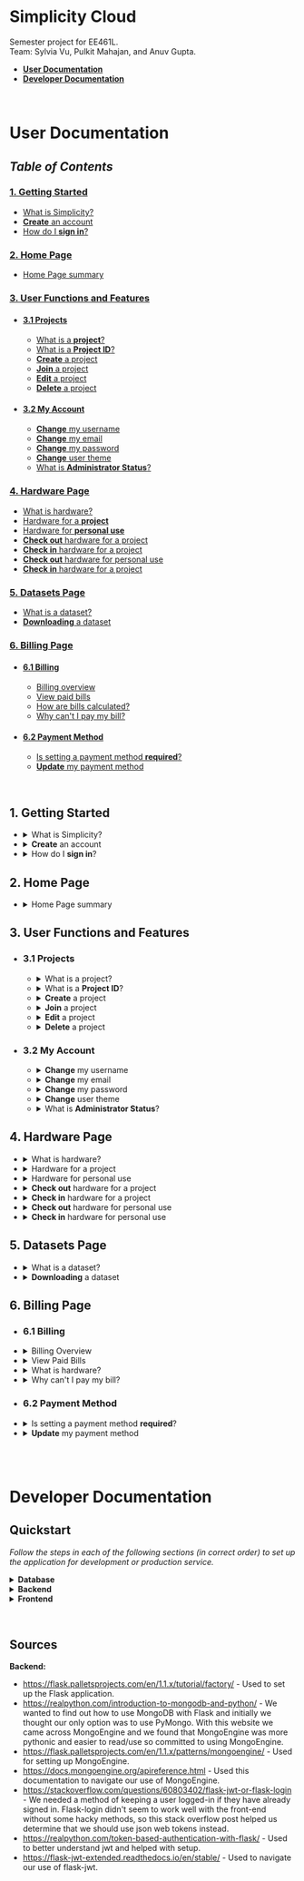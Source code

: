 # Simplicity Cloud

Semester project for EE461L.  
Team: Sylvia Vu, Pulkit Mahajan, and Anuv Gupta.
&nbsp;
&nbsp;
&nbsp;

-   **[User Documentation](#docs-user)**
-   **[Developer Documentation](#docs-dev)**

&nbsp;

# <a name="docs-user"></a>User Documentation

## _Table of Contents_

### [1. Getting Started](#1-getting-started)

-   [What is Simplicity?](#what-is-simplicity?)
-   [**Create** an account](#create-an-account)
-   [How do I **sign in**?](#how-do-i-sign-in?)

### [2. Home Page](#2-home-page)
-   [Home Page summary](#home-summary)

### [3. User Functions and Features](#3-user-functions-and-features)

-   #### [3.1 Projects](#3.1-projects)
    -   [What is a **project**?](#what-is-a-project?)
    -   [What is a **Project ID**?](#what-is-project-id)
    -   [**Create** a project](#create-a-project)
    -   [**Join** a project](#join-a-project)
    -   [**Edit** a project](#edit-a-project)
    -   [**Delete** a project](#delete-a-project)
-   #### [3.2 My Account](#3.2-my-account)
    -   [**Change** my username](#change-my-username)
    -   [**Change** my email](#change-my-email)
    -   [**Change** my password](#change-my-password)
    -   [**Change** user theme](#change-user-theme)
    -   [What is **Administrator Status**?](#what-is-admin-status)

### [4. Hardware Page](#4-hardware-page)

-   [What is hardware?](#what-is-hardware?)
-   [Hardware for a **project**](#hardware-for-a-project)
-   [Hardware for **personal use**](#hardware-for-personal-use)
-   [**Check out** hardware for a project](#check-out-project)
-   [**Check in** hardware for a project](#check-in-project)
-   [**Check out** hardware for personal use](#check-out-personal)
-   [**Check in** hardware for a project](#check-in-personal)

### [5. Datasets Page](#5-datasets-page)

-   [What is a dataset?](#what-is-a-dataset?)
-   [**Downloading** a dataset](#downloading-a-dataset)

### [6. Billing Page](#6-billing-page)
-   #### [6.1 Billing](#6.1-billing)
    -   [Billing overview](#billing-overview)
    -   [View paid bills](#view-paid-bills)
    -   [How are bills calculated?](#how-bills-calculated)
    -   [Why can't I pay my bill?](#cant-pay-bill)
-   #### [6.2 Payment Method](#6.2-payment)
    -   [Is setting a payment method **required**?](#payment-required)
    -   [**Update** my payment method](#update-payment)


&nbsp;  
<a name=""></a>

## <a name="1-getting-started"></a>1. Getting Started

-   <details>
      <summary>What is Simplicity?<a name="what-is-simplicity?"></summary>
      <p>Hello, and welcome to Simplicity! 😄 Simplicity is a Haas (Hardware-as-a-service) website where users can use the site's resources to work on collaborative projects with others, or even on personal projects. Creating an account is quick, easy, and FREE! Create yours today! 🥳</p>
    </details>

-   <details>
    <summary><a name="create-an-account"></a><b>Create</b> an account</summary>
    <p>Good news, creating an account is simple! Click <a href="https://simplicitycloud.ml/">this link</a> to head to the Simplicity home page. Click 'Sign Up'; you'll be redirected to the registration page. Fill out the fields listed on the screen. Once you do that, you're ready to work with Simplicity! 😎</p>
    </details>

-   <details>
    <summary><a name="how-do-i-sign-in?"></a>How do I <b>sign in</b>?</summary>
    <p>If you've just created an account, you should be redirected to your user portal. Similarly, if you have signed in previously and are re-visiting the website without having signed out, you will be redirected to your user portal when you try to reach the home page. Alternatively, click <a href="https://simplicitycloud.ml/">this link</a> to head to the Simplicity home page. Click 'Sign In'; you'll be redirected to the login page. Input the same credentials you signed up with. If your information is correct, you've successly signed in and you're ready to work!</p>
    </details>

## <a name="2-home-page"></a>2. Home Page
-   <details>
    <summary><a name="home-summary"></a>Home Page summary</summary>
    <p>Welcome home! 🥳 At a glance, you'll be able to see a summary of all of the working parts of your account. In the top layer, you can see how many projects you're involved in and how many units of hardware you have checked out for personal use. In the second layer, you can view your projects in greater detail; they're shown as cards with each project's name, description, and <a href="#what-is-project-id"><b>Project ID</b></a>. In the third layer, you can keep track of all things hardware! You can see your total checked-out quantities of hardware, as well as how much is being used for personal use and for projects.</p>
    </details>

## <a name="3-user-functions-and-features"></a>3. User Functions and Features

-   ### <a name="3.1-projects"></a>3.1 Projects

    -   <details>
        <summary><a name="what-is-a-project?"></a>What is a project?</summary>
        <p>A project is anything you could imagine! Use our hardware and data sets to bring any idea to life. 🤙 </p>
        </details>
        
    -   <details>
        <summary><a name="what-is-project-id"></a>What is a <b>Project ID</b>?</summary>
        <p>A Project ID is a string of characters (max 20 characters) that is unique to each project (yes, we make sure that no two projects have the same ID!). This ID is used to identify your project and also used by collaborators to join you on this project. Keep your project ID's a secret from non-collaborators to prevent uninvited guests from showing up to your project party! 🤫</p>
        </details>
        
    -   <details>
        <summary><a name="create-a-project"></a><b>Create</b> a project</summary>
        <p>To create a new project, refer to the navigation menu on the left side; click on 'Projects'. Then, click on 'NEW PROJECT'; you will then be presented with the project-creation form. Give your project a unique <a href="#what-is-project-id"><b>Project ID</b></a>, a name, a maybe a fun description! Click 'CREATE PROJECT' when you're satisfied with your input. Congratulations, you've just created a project! 😄</p>
        </details>
        
    -   <details>
        <summary><a name="join-a-project"></a><b>Join</b> a project</summary>
        <p>First, make sure that you know the specific <a href="#what-is-project-id"><b>Project ID</b></a> of the project (this is your key to getting in!). To join a project, refer to the navigation menu on the left side of the screen; click on 'Projects'. Then, click on 'JOIN PROJECT'. You will be presented with a form that asks for a Project ID. Input the ID of the project you are trying to join and click 'JOIN PROJECT'. If successful, a green 'Success!' message will flash under the text box. Happy collaborating! 🙌</p>
        </details>
        
    -   <details>
        <summary><a name="edit-a-project"></a><b>Edit</b> a project</summary>
        <p>Head over to the 'Projects' page and locate the project you are attempting to edit among the project cards shown on the screen. Once you've done that, click the three vertical dots in the top right-hand corner of the card. Click 'Edit'. You'll be presented with a form where you can edit the name and/or the description of the project. <i>Side note: You <b>cannot</b> change a project's ID. 🚫</i> </p>
        </details>
        
    -   <details>
        <summary><a name="delete-a-project"></a><b>Delete</b> a project</summary>
        <p>If you've completed a project or simply would like to get rid of one, no problem! Head over to the 'Projects' page and locate the project you would like to delete. Once you've done so, click the three vertical dots in the top right-hand corner of the project card. Click 'Delete'. A pop will appear and ask you to confirm or cancel your decision. <i>Side note: Once a project is deleted, its ID is free to be used by a newly-created project. 🔄</i></p>
        </details>

-   ### <a name="3.2-my-account"></a>3.2 My Account

    -   <details>
        <summary><a name="change-my-username"></a><b>Change</b> my username</summary>
        <p>Go to your 'Settings' page via the navigation bar on the left side of the page. In the text box to the right of 'Username', delete your old username and input a new one. Make sure to click 'UPDATE INFO' to save your changes. Welcome to the new you! ✨/p>
        </details>
        
    -   <details>
        <summary><a name="change-my-email"></a><b>Change</b> my email</summary>
        <p>Go to your 'Settings' page via the navigation bar on the left side of the page. In the text box to the right of 'Email', delete your old email address and input an updated one. Click 'UPDATE INFO' to save your changes. <i>We promise we won't fill your inbox with random emails! 🙂</i></p>
        </details>
        
    -   <details>
        <summary><a name="change-my-password"></a><b>Change</b> my password</summary>
        <p>Go to your 'Settings' page via the navigation bar on the left side of the page. In the text box to the right of 'Password', input a new password (and make it good!). Below this field, you'll be asked to input your current/old password for verification. Click 'UPDATE INFO' to save your changes.</p>
        </details>
        
    -   <details>
        <summary><a name="change-user-theme"></a><b>Change</b> user theme</summary>
        <p>If you ever get tired of the look of your website, here's a neat way to switch it up! Head over to your 'Settings' page via the navigation bar on the left side of the page. Click the long colorful rectangle to the right of 'Theme' and a color chart will appear. Use your cursor to click and drag around the color selection. Change the hue and saturation to your liking! 🌈 If you know the hex code to the color you'd like, feel free to input the code in the text box above 'Hex'. Or, if you can't decide on a color right away, we've got you covered with some presets at the bottom of the color chart pop-up. 😊</p>
        </details>
    
    -   <details>
        <summary><a name="what-is-admin-status"></a>What is <b>Administrator Status</b>?</summary>
        <p>This is a different account type that is used by system administrators for monitoring site usage and maintenance. Special permissions must be acquired in order for an account to possess Administrator Status. </p>
        </details>

## <a name="4-hardware-page"></a>4. Hardware Page

-   <details>
    <summary><a name="what-is-hardware?"></a>What is hardware?</summary>
    <p>Hardware sets are resources/tools that you can use to help you construct your projects. Our hardware is very versatile and can be made to do anything you imagine! ⚙️</p>
    </details>
    
-   <details>
    <summary><a name="hardware-for-a-project"></a>Hardware for a project</summary>
    <p>With Simplicity, users have the option to use hardware specifically for projects, or for personal use. Hardware that is checked out to a project can be accessed and used by all members of that project. Learn how to <a href="#check-out-project"><b>Check out</b></a> and <a href="#check-in-project"><b>Check in</b></a> hardware for a project.</p>
    </details>
    
-   <details>
    <summary><a name="hardware-for-personal-use"></a>Hardware for personal use</summary>
    <p>With Simplicity, users have the option to use hardware specifically for projects, or for personal use. Hardware that is checked out for personal can solely be accessed and used by the user. Learn how to <a href="#check-out-personal"><b>Check out</b></a> and <a href="#check-in-personal"><b>Check in</b></a> hardware for personal use. </p>
    </details>
    
-   <details>
    <summary><a name="check-out-project"></a><b>Check out</b> hardware for a project</summary>
    <p>To check out hardware for a project, head to the 'Projects' page. Locate the project you would like to check out hardware for, and click 'MANAGE' on that project's card. You'll be able to see what hardware, if any, has been checked out for that project already. Below this is the check out form. Select the hardware set you'd like to check out and input the check out quantity under 'Requested Quantity'. The total quantity available for checkout can be seen under 'Total Availability'. The price per unit of a hardware set is shown as well under 'Projected Pricing and Cost' in the left text box. The right text box will automatically be updated with the calculated cost according to the requested quantity. Click 'CHECK OUT' to officially check out your hardware.</p>
    </details>
    
-   <details>
    <summary><a name="check-in-project"></a><b>Check in</b> hardware for a project</summary>
    <p>To check in hardware for a project, head to the 'Projects' page. Locate the project you would like to check out hardware for, and click 'MANAGE' on that project's card. You'll be able to see what hardware, if any, has been checked out for that project already. Below this is the check in form. Select the hardware set you'd like to check in and input the check in quantity under 'Requested Quantity'. Click 'CHECK IN' to officially check in hardware. After doing so, a bill for each project member will automatically be calculated and can be viewed on the <a href="#6-billing-page">6. Billing Page.</a></p>
    </details>
    
-   <details>
    <summary><a name="check-out-personal"></a><b>Check out</b> hardware for personal use</summary>
    <p>To check out hardware for personal use, head to the 'Hardware' page. According to the cards shown at the top of the page, you'll be able to see how many units of each hardware set you have currently checked out. Below these cards is the check out form. Select the hardware set you'd like to check out and input the check out quantity under 'Requested Quantity'. The total quantity available for checkout can be seen under 'Total Availability'. The price per unit of a hardware set is shown as well under 'Projected Pricing and Cost' in the left text box. The right text box will automatically be updated with the calculated cost according to the requested quantity. Click 'CHECK OUT' to officially check out your hardware.</p>
    </details>
    
-   <details>
    <summary><a name="check-in-personal"></a><b>Check in</b> hardware for personal use</summary>
    <p>To check in hardware for personal use, head to the 'Hardware' page. According to the cards shown at the top of the page, you'll be able to see how many units of each hardware set you have currently checked out. Below these cards is the check in form. Select the hardware set you'd like to check in and input the check in quantity under 'Requested Quantity'. Click 'CHECK IN' to officially check in your hardware. After doing so, a bill for your used hardware will automatically be calculated and can be viewed on the <a href="#6-billing-page">6. Billing Page.</a></p>
    </details>

## <a name="5-hardware-page"></a>5. Datasets Page

-   <details>
    <summary><a name="what-is-a-dataset?"></a>What is a dataset?</summary>
    <p>Datasets are useful documents of information that may be helpful to projects and hardware use.</p>
    </details>
    
-   <details>
    <summary><a name="downloading-a-dataset"></a><b>Downloading</b> a dataset</summary>
    <p>To download a dataset, go to the 'Datasets' page via the navigation bar on the left side of the screen. On the right of each dataset, click 'DOWNLOAD ZIP'. This file is then directly downloaded to your device and can be found in your computer files.</p>
    </details>
    
## <a name="6-billing-page"></a>6. Billing Page

-   ### <a name="6.1-billing"></a>6.1 Billing
-   <details>
    <summary><a name="billing-overview"></a>Billing Overview</summary>
    <p>Here, you are able to view all of your bills and able to change/set your payment method! At the top of the page are your bills. These are calculated when you <a href="#check-in-project"><b>Check in</b></a> hardware for a project or <a href="#check-in-personal"><b>Check in</b></a> hardware for personal use. You will be able to pay your bills directly from this page, given that you have <a href="#payment-required">set your payment method.</a></p>
    </details>
    
-   <details>
    <summary><a name="view-paid-bills"></a>View Paid Bills</summary>
    <p>To view your history of paid bills, go to the 'Billing' page. In the middle of the page under 'Billing', on the right of the gray box, toggle the switch to the right of 'View Paid'. Your paid bills should then be listed.</p>
    </details>
    
-   <details>
    <summary><a name="how-bills-calculated"></a>What is hardware?</summary>
    <p>Bills are automatically created when any 'Check In' operation is performed. For hardware checked in for shared projects, the subtotal for the entireity of the hardware = price_per_unit_of_hardware * quantity_checked_in. This subtotal is then divided evenly amongst all of the project memebers. For hardware checked in for personal use, the subtotal is calculated the same way as it would be for a project. However, the user is responsible for the entire bill.</p>
    </details>
    
-   <details>
    <summary><a name="cant-pay-bill"></a>Why can't I pay my bill?</summary>
    <p>Users are unable to pay bills if they have not set their payment on the 'Billing Page'. Click <a href="#update-payment">here</a> to find out how to do this.</p>
    </details>

-   ### <a name="6.2-payment"></a>6.2 Payment Method
-   <details>
    <summary><a name="payment-required"></a>Is setting a payment method <b>required</b>?</summary>
    <p>Yes, and no. Setting a payment is not required to create/access an account, to make projects, or to check out hardware. However, it is required to pay for bills associated with checking in hardware. Users who have not set their payment method will be prevented from paying their bills.</p>
    </details>
    
-   <details>
    <summary><a name="update-payment"></a><b>Update</b> my payment method</summary>
    <p>To set/update your payment method, go to the 'Billing' Page via the navigation bar on the left side of the screen. In the middle of the screen below any bill cards, is the payment method form. Input the presented fields and click 'UPDATE INFO' to save your information. <i> PLEASE DO NOT ENTER REAL CREDIT CARD INFORMATION. SIMPLICITY IS NOT LIABLE FOR ANY SENSITIVE INFORMATION.</i></p>
    </details>

&nbsp;  
&nbsp;

# <a name="docs-dev"></a>Developer Documentation

## <a name="dev-quickstart"></a>Quickstart

_Follow the steps in each of the following sections (in correct order) to set up the application for development or production service._

<details>

<summary> <b>Database</b> </summary>

-   Install Mongo
    -   ie. `brew install mongodb` (macOS)
-   Set up Mongo database & log directories
    -   Create folder `/usr/local/var/mongodb` if doesn't exist
    -   Create folder `/var/log/mongodb` if doesn't exist
-   Start Mongo server
    -   Run in terminal: `sudo mongod --config={/absolute/path/to/repo}/mongo/mongo-dev.conf`
        -   Make sure the command is `mongod` and not `mongo`
        -   Math sure the path is an absolute path, ie. use `/Users/anuv/Documents/School/EE461L/project/WebApp/mongo/mongo-dev.conf`, not `WebApp/mongo/mongo-dev.conf`
    -   Should see a message like the following (with a different PID):
        ```
        about to fork child process, waiting until server is ready for connections.
        forked process: 78683
        ```
    -   Since the Mongo process forked, you can close the terminal window.
-   Start Mongo shell _(optional)_

    -   Run in terminal: `mongo`
        -   Make sure the command is `mongo` and not `mongod`
    -   The Mongo shell should open up. If not, the Mongo server did not start correctly, so go back to the previous step.
    -   Run in Mongo shell: `use simplicity-cloud`
        -   Leave this terminal window open with the shell running to observe, query, and manage the database as an administrator.

</details>

<details>

<summary> <b>Backend</b> </summary>

-   Install [python3](https://realpython.com/installing-python/)
-   Navigate to repository in terminal: `{path/to/repo}/`
    -   You should be in the folder `WebApp`, which is the main repository folder which contains the `.git` folder and the `requirements.txt` file
-   Activate python virtual environment
    -   Run in terminal: `source ./venv/bin/activate`
        -   Confirm that your shell prompt begins with `(venv)`, ie. `(venv) anuv@Anuvs-MacBook-Pro WebApp % `
-   Install required python modules
    -   Run in terminal: `python3 -m pip install -r requirements.txt`
        -   Pip should install all the required python modules, as specified in `requirements.txt`
-   Start Flask backend:

    -   _To test the backend API, use the development environment steps. To serve the backend API in the cloud, use the production environment steps._
    -   Production Environment:
        -   Run in terminal: `./serve.sh`
    -   Development Environment:

        -   Run in terminal: `export FLASK_APP=app.py`
            -   Confirm that the command worked; run in terminal: `echo $FLASK_APP` —> should output `app.py`
        -   Run in terminal: `python3 -m flask run`

            -   Confirm that output looks like:

            ```
            * Serving Flask app "app.py"
            * Environment: production
            WARNING: This is a development server. Do not use it in a production deployment.
            Use a production WSGI server instead.
            * Debug mode: off
            * Running on http://127.0.0.1:5000/ (Press CTRL+C to quit)
            ```

        -   Leave this terminal window open with the Flask server running to keep the backend alive and to observe API requests and errors.

</details>

<details>

<summary> <b>Frontend</b> </summary>

-   Install Node.js and NPM
    -   A good way to do this is to use [`n`](https://www.npmjs.com/package/n):
        -   Navigate to Downloads folder in terminal: `~/Downloads`
        -   Run in terminal: `curl -L https://raw.githubusercontent.com/tj/n/master/bin/n -o n`
        -   Run in terminal: `bash n lts`
            -   Use `sudo` if necessary: `sudo bash n lts`
        -   This will install the latest versions of both Node.js and NPM
        -   Confirm that Node.js and NPM are installed by running in terminal: `node --version` and `npm --version`
-   Install Yarn
    -   A good way to do this is to use NPM:
        -   Run in terminal: `npm install --global yarn`
            -   Confirm that Yarn is installed by running in terminal: `yarn --version`
-   Navigate to repository in terminal: `{path/to/repo}/frontend`
    -   You should be in the folder `WebApp/frontend`, which is the frontend root folder which contains the `package.json` file
-   Install React.js (and all frontend modules)
    -   Run in terminal: `yarn install`
        -   Yarn should install all the required Node.js & React.js, as well as all other required frontend modules as specified in `package.json`
-   Start React frontend:

    -   _To test the frontend UI, use the development environment steps. To serve the frontend UI in the cloud, use the production environment steps._
    -   Production Environment:
        -   Install [serve](https://www.npmjs.com/package/serve) to `/usr/local/bin/serve` (with NPM)
        -   Run in terminal: `./serve.sh`
    -   Development Environment:

        -   Run in terminal: `yarn start`

            -   Confirm that output looks like the following, followed by a series of warnings (the output lines may be spaced out by a few seconds with console clears):

            ```
            yarn run v1.22.10
            $ react-scripts start

            Starting the development server...

            Compiled with warnings.
            ```

        -   Leave this terminal window open with the React development server running to keep the frontend alive and to access & test the UI in a browser.

_Access the application for development environments at [http://localhost:3000/](http://localhost:3000/). For production environments, reverse proxy & DNS setup is required._

</details>

&nbsp;

## <a name="dev-sources"></a>Sources

**Backend:**

-   https://flask.palletsprojects.com/en/1.1.x/tutorial/factory/ - Used to set up the Flask application.
-   https://realpython.com/introduction-to-mongodb-and-python/ - We wanted to find out how to use MongoDB with Flask and initially we thought our only option was to use PyMongo. With this website we came across MongoEngine and we found that MongoEngine was more pythonic and easier to read/use so committed to using MongoEngine.
-   https://flask.palletsprojects.com/en/1.1.x/patterns/mongoengine/ - Used for setting up MongoEngine.
-   https://docs.mongoengine.org/apireference.html - Used this documentation to navigate our use of MongoEngine.
-   https://stackoverflow.com/questions/60803402/flask-jwt-or-flask-login - We needed a method of keeping a user logged-in if they have already signed in. Flask-login didn't seem to work well with the front-end without some hacky methods, so this stack overflow post helped us determine that we should use json web tokens instead.
-   https://realpython.com/token-based-authentication-with-flask/ - Used to better understand jwt and helped with setup.
-   https://flask-jwt-extended.readthedocs.io/en/stable/ - Used to navigate our use of flask-jwt.

&nbsp;  
&nbsp;
